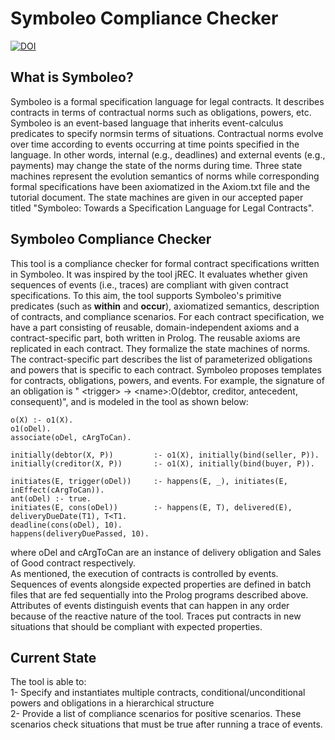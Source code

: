 # Symboleo Compliance Checker
[![DOI](https://zenodo.org/badge/263669871.svg)](https://zenodo.org/badge/latestdoi/263669871)
## What is Symboleo?
Symboleo is a formal specification language for legal contracts. It describes contracts in terms of contractual norms such as obligations, powers, etc.  Symboleo is an event-based language that inherits event-calculus predicates to specify normsin terms of situations. Contractual norms evolve over time according to events occurring at time points specified in the language. In other words, internal (e.g., deadlines) and external events (e.g., payments) may change the state of the norms during time. Three state machines represent the evolution semantics of norms while corresponding formal specifications have been axiomatized in the Axiom.txt file and the tutorial document. The state machines are given in our accepted paper titled "Symboleo: Towards a Specification Language for Legal Contracts".

## Symboleo Compliance Checker
This tool is a compliance checker for formal contract specifications written in Symboleo. It was inspired by the tool  jREC. It evaluates whether given sequences of events (i.e., traces) are compliant with given contract specifications. To this aim, the tool supports Symboleo's primitive predicates (such as **within** and **occur**), axiomatized semantics, description of contracts, and compliance scenarios. For each contract specification, we have a part consisting of reusable, domain-independent axioms and a contract-specific part, both written in Prolog. The reusable axioms are replicated in each contract. They formalize the state machines of norms. The contract-specific part describes  the list of parameterized obligations and powers that is specific to each contract. Symboleo proposes templates for contracts, obligations, powers, and events. For example, the signature of an obligation is " \<trigger\> -> \<name\>:O(debtor, creditor, antecedent, consequent)", and is modeled in the tool as shown below:

	o(X) :- o1(X).
	o1(oDel).
	associate(oDel, cArgToCan).
	
	initially(debtor(X, P)) 		:- o1(X), initially(bind(seller, P)).
	initially(creditor(X, P)) 		:- o1(X), initially(bind(buyer, P)).
	
	initiates(E, trigger(oDel))		:- happens(E, _), initiates(E, inEffect(cArgToCan)). 
	ant(oDel) :- true.	
	initiates(E, cons(oDel)) 		:- happens(E, T), delivered(E), deliveryDueDate(T1), T<T1.
	deadline(cons(oDel), 10).
	happens(deliveryDuePassed, 10).
  
where oDel and cArgToCan are an instance of delivery obligation and Sales of Good contract respectively.\
As mentioned, the execution of contracts is controlled by events. Sequences of events alongside expected properties are defined in batch files that are fed sequentially into the Prolog programs described above. Attributes of events distinguish events that can happen in any order because of the reactive nature of the tool. Traces put contracts in new situations that should be compliant with expected properties.

## Current State
The tool is able to:\
1- Specify and instantiates multiple contracts, conditional/unconditional powers and obligations in a hierarchical structure\
2- Provide a list of compliance scenarios for positive scenarios. These scenarios check situations that must be true after running a trace of events.

